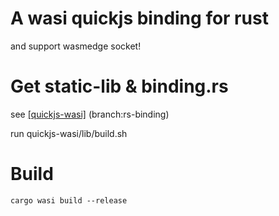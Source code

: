 # A wasi quickjs binding for rust
and support wasmedge socket!

# Get static-lib & binding.rs
see [[quickjs-wasi]](https://github.com/L-jasmine/quickjs-wasi) (branch:rs-binding)

run quickjs-wasi/lib/build.sh

# Build
```shell
cargo wasi build --release
```